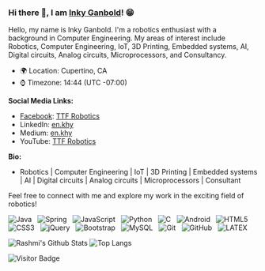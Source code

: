 ### Hi there 👋, I am [Inky Ganbold](https://enkhy.medium.com/)! 😁

Hello, my name is Inky Ganbold. I'm a robotics enthusiast with a background in Computer Engineering. My areas of interest include Robotics, Computer Engineering, IoT, 3D Printing, Embedded systems, AI, Digital circuits, Analog circuits, Microprocessors, and Consultancy.

- 🌍 Location: Cupertino, CA
- ⌚ Timezone: 14:44 (UTC -07:00)

**Social Media Links:**
- [Facebook](https://img.shields.io/badge/Facebook-1877F2?style=for-the-badge&logo=facebook&logoColor=white
): [TTF Robotics](www.facebook.com/aab04e7d2522)
- LinkedIn: [en.khy](in/enkhbold-ganbold-b09a58142)
- Medium: [en.khy](https://enkhy.medium.com/)
- YouTube: [TTF Robotics](c/ttfrobotics)

**Bio:**
- Robotics | Computer Engineering | IoT | 3D Printing | Embedded systems | AI | Digital circuits | Analog circuits | Microprocessors | Consultant

Feel free to connect with me and explore my work in the exciting field of robotics!

![Java](https://img.shields.io/badge/-Java-black?logo=java&style=social)&nbsp;&nbsp;
![Spring](https://img.shields.io/badge/-Spring%20Framework-black?logo=spring&style=social)&nbsp;&nbsp;
![JavaScript](https://img.shields.io/badge/-JavaScript-black?logo=javascript&style=social)&nbsp;&nbsp;
![Python](https://img.shields.io/badge/-Python-black?logo=Python&style=social)&nbsp;&nbsp;
![C](https://img.shields.io/badge/-C-black?logo=c&style=social)&nbsp;&nbsp;
![Android](https://img.shields.io/badge/-Android-black?logo=android&style=social)&nbsp;&nbsp;
![HTML5](https://img.shields.io/badge/-HTML5-black?logo=html5&style=social)&nbsp;&nbsp;
![CSS3](https://img.shields.io/badge/-CSS3-black?logo=css3&style=social)&nbsp;&nbsp;
![jQuery](https://img.shields.io/badge/-jQuery-black?logo=jquery&style=social)&nbsp;&nbsp;
![Bootstrap](https://img.shields.io/badge/-Bootstrap-black?logo=bootstrap&style=social)&nbsp;&nbsp;
![MySQL](https://img.shields.io/badge/-MySQL-black?logo=mysql&style=social)&nbsp;&nbsp;
![Git](https://img.shields.io/badge/-Git-black?logo=git&style=social)&nbsp;&nbsp;
![GitHub](https://img.shields.io/badge/-GitHub-black?logo=github&style=social)&nbsp;&nbsp;
![LATEX](https://img.shields.io/badge/-LATEX-black?logo=latex&style=social)&nbsp;&nbsp;

![Rashmi's Github Stats](https://github-readme-stats.vercel.app/api?username=enkhbold470&count_private=true&show_icons=true&include_all_commits=true)
![Top Langs](https://github-readme-stats.vercel.app/api/top-langs/?username=enkhbold470&hide=TeX&layout=compact)

![Visitor Badge](https://visitor-badge.laobi.icu/badge?page_id=enkhbold470.enkhbold470)
<!-- Add additional sections, personal information, and customization as desired -->
